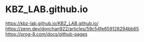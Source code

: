 # KBZ_LAB.github.io
https://kbz-lab.github.io/KBZ_LAB.github.io/
https://zenn.dev/donchan922/articles/59c54fe659128294bb65
https://prog-8.com/docs/github-pages
